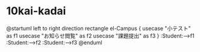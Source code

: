# 10kai-kadai
@startuml
left to right direction
rectangle el-Campus {
    usecase "小テスト" as f1
    usecase "お知らせ閲覧" as f2
    usecase "課題提出" as f3
}
:Student:-->f1
:Student:-->f2
:Student:-->f3
@enduml